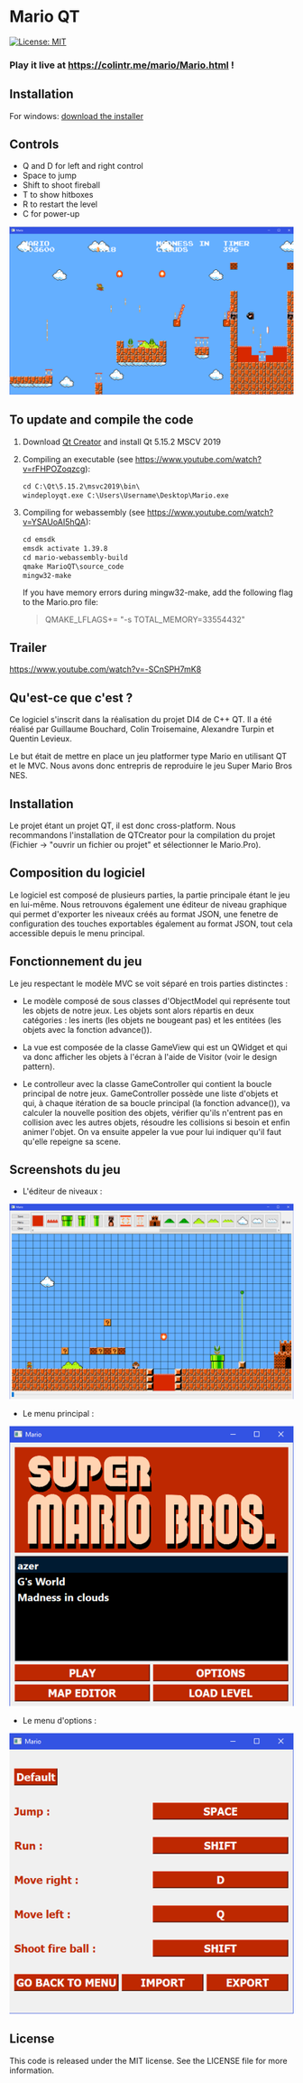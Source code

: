 # Mario QT

[![License: MIT](https://img.shields.io/badge/License-MIT-yellow.svg)](https://opensource.org/licenses/MIT)

### Play it live at https://colintr.me/mario/Mario.html !

## Installation

For windows: <a id="raw-url" href="https://raw.githubusercontent.com/ColinTr/MarioQT/master/Mario_Editor_installer.exe">download the installer</a>

## Controls

- Q and D for left and right control
- Space to jump
- Shift to shoot fireball
- T to show hitboxes
- R to restart the level
- C for power-up


![Screenshot](readme_imgs/ingame.png)


## To update and compile the code

1. Download [Qt Creator](https://www.qt.io/download-qt-installer-oss) and install Qt 5.15.2 MSCV 2019

2. Compiling an executable (see https://www.youtube.com/watch?v=rFHPOZoqzcg):
	```
	cd C:\Qt\5.15.2\msvc2019\bin\
	windeployqt.exe C:\Users\Username\Desktop\Mario.exe
	```

3. Compiling for webassembly (see https://www.youtube.com/watch?v=YSAUoAI5hQA):
	```
	cd emsdk
	emsdk activate 1.39.8
	cd mario-webassembly-build
	qmake MarioQT\source_code
	mingw32-make
	
	```
	If you have memory errors during mingw32-make, add the following flag to the Mario.pro file:
	> QMAKE_LFLAGS+= "-s TOTAL_MEMORY=33554432"

## Trailer

https://www.youtube.com/watch?v=-SCnSPH7mK8


## Qu'est-ce que c'est ?

Ce logiciel s'inscrit dans la réalisation du projet DI4 de C++ QT. Il a été réalisé par Guillaume Bouchard, Colin Troisemaine, Alexandre Turpin et Quentin Levieux.

Le but était de mettre en place un jeu platformer type Mario en utilisant QT et le MVC. Nous avons donc entrepris de reproduire le jeu Super Mario Bros NES.

## Installation

Le projet étant un projet QT, il est donc cross-platform. Nous recommandons l'installation de QTCreator pour la compilation du projet (Fichier -> "ouvrir un fichier ou projet" et sélectionner le Mario.Pro).

## Composition du logiciel

Le logiciel est composé de plusieurs parties, la partie principale étant le jeu en lui-même. Nous retrouvons également une éditeur de niveau graphique qui permet d'exporter les niveaux créés au format JSON, une fenetre de configuration des touches exportables également au format JSON, tout cela accessible depuis le menu principal.

## Fonctionnement du jeu

Le jeu respectant le modèle MVC se voit séparé en trois parties distinctes :

- Le modèle composé de sous classes d'ObjectModel qui représente tout les objets de notre jeux. Les objets sont alors répartis en deux catégories : les inerts (les objets ne bougeant pas) et les entitées (les objets avec la fonction advance()).

- La vue est composée de la classe GameView qui est un QWidget et qui va donc afficher les objets à l'écran à l'aide de Visitor (voir le design pattern).

- Le controlleur avec la classe GameController qui contient la boucle principal de notre jeux. GameController possède une liste d'objets et qui, à chaque itération de sa boucle principal (la fonction advance()), va calculer la nouvelle position des objets, vérifier qu'ils n'entrent pas en collision avec les autres objets, résoudre les collisions si besoin et enfin animer l'objet. On va ensuite appeler la vue pour lui indiquer qu'il faut qu'elle repeigne sa scene.

## Screenshots du jeu

- L'éditeur de niveaux :

![Screenshot](readme_imgs/leveleditor.png)

- Le menu principal :

![Screenshot](readme_imgs/menu.png)

- Le menu d'options :

![Screenshot](readme_imgs/option.png)


## License

This code is released under the MIT license. See the LICENSE file for more information.
